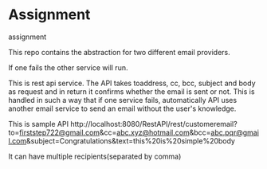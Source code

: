 # Assignment
assignment

This repo contains the abstraction for two different email providers.

If one fails the other service will run.

This is rest api service. The API takes toaddress, cc, bcc, subject and body as request and in return it confirms whether the email is sent or not.
This is handled in such a way that if one service fails, automatically API uses another email service to send an email without the user's knowledge.

This is sample API
http://localhost:8080/RestAPI/rest/customeremail?to=firststep722@gmail.com&cc=abc.xyz@hotmail.com&bcc=abc.pqr@gmail.com&subject=Congratulations&text=this%20is%20simple%20body

It can have multiple recipients(separated by comma)


